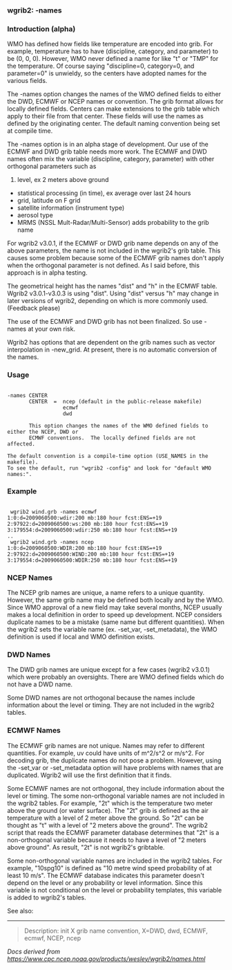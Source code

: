 
### wgrib2: -names



### Introduction (alpha)



WMO has defined how fields like temperature 
are encoded into grib. For example, temperature has to have
(discipline, category, and parameter) to be (0, 0, 0). However, WMO never 
defined a name for like "t" or "TMP" for the temperature.
Of course saying "discipline=0, category=0, and parameter=0"
is unwieldy, so the centers have adopted names for the various
fields. 


The -names option changes the names of
the WMO defined fields to either the DWD, ECMWF or NCEP names or convention.
The grib format allows for locally defined fields. Centers can make extensions
to the grib table which apply to their file from that center. These fields
will use the names as defined by the originating center. The default naming 
convention being set at compile time.


The -names 
option is in an alpha stage of development. Our use of the ECMWF and DWD grib table
needs more work. The ECMWF and DWD names often mix the variable
(discipline, category, parameter) with other orthogonal parameters
such as

1. level, ex 2 meters above ground
- statistical processing (in time), ex average over last 24 hours
- grid, latitude on F grid
- satellite information (instrument type)
- aerosol type
- MRMS (NSSL Mult-Radar/Multi-Sensor) adds probability to the grib name



For wgrib2 v3.0.1, if the ECMWF or DWD grib name depends on any of the above parameters, the
name is not included in the wgrib2's grib table. This causes some problem because some of
the ECMWF grib names don't apply when the orthogonal parameter is not defined.
As I said before, this approach is in alpha testing. 


The geometrical height has the names "dist" and "h" in the ECMWF table. Wgrib2 v3.0.1-v3.0.3 
is using "dist". Using "dist" versus "h" may change in
later versions of wgrib2, depending on which is more commonly used. (Feedback please)


The use of the ECMWF and DWD grib has not been finalized. So use -names at your own risk.


 Wgrib2 has options that are dependent on the grib names such as 
vector interpolation in -new\_grid. At present, there is no automatic
conversion of the names.

### Usage




```

-names CENTER
       CENTER  =  ncep (default in the public-release makefile)
                  ecmwf
                  dwd

       This option changes the names of the WMO defined fields to either the NCEP, DWD or
       ECMWF conventions.  The locally defined fields are not affected.

The default convention is a compile-time option (USE_NAMES in the makefile).
To see the default, run "wgrib2 -config" and look for "default WMO names:".

```

### Example



```

 wgrib2 wind.grb -names ecmwf
1:0:d=2009060500:wdir:200 mb:180 hour fcst:ENS=+19
2:97922:d=2009060500:ws:200 mb:180 hour fcst:ENS=+19
3:179554:d=2009060500:wdir:250 mb:180 hour fcst:ENS=+19
..
 wgrib2 wind.grb -names ncep
1:0:d=2009060500:WDIR:200 mb:180 hour fcst:ENS=+19
2:97922:d=2009060500:WIND:200 mb:180 hour fcst:ENS=+19
3:179554:d=2009060500:WDIR:250 mb:180 hour fcst:ENS=+19

```

### NCEP Names



The NCEP grib names are unique, a name refers to a unique quantity.
However, the same grib name may be defined both locally and by the WMO.
Since WMO approval of a new field may take several months, NCEP usually makes
a local definition in order to speed up development.
NCEP considers duplicate names to be a mistake (same name but different quantities). 
When the wgrib2 sets the variable name (ex. -set\_var, -set\_metadata), the WMO definition
is used if local and WMO definition exists.


### DWD Names


The DWD grib names are unique except for a few cases (wgrib2 v3.0.1)
which were probably an oversights. There are WMO defined fields
which do not have a DWD name.

Some DWD names are not orthogonal because the names include information about
the level or timing. They are not included in the wgrib2 tables.


### ECMWF Names


The ECMWF grib names are not unique. Names may refer to
different quantities. For example, uv could have units of
m^2/s^2 or m/s^2. For decoding grib, the duplicate
names do not pose a problem. However, using
the -set\_var or -set\_metadata option will have problems
with names that are duplicated. Wgrib2 will use the
first definition that it finds.


Some ECMWF names are not orthogonal, they include information about
the level or timing. The some non-orthogonal variable names
are not included in the wgrib2 tables. For example, "2t"
which is the temperature two meter above the ground (or water surface).
The "2t" grib is defined as the air temperature with a level of 2 meter
above the ground. So "2t" can be thought as "t" with a level of "2 meters
above the ground". The wgrib2 script that reads the ECMWF parameter database
determines that "2t" is a non-orthogonal variable because it needs to have
a level of "2 meters above ground". As result, "2t" is not wgrib2's gribtable.

Some non-orthogonal variable names are included in the wgrib2 tables. For example,
"10spg10" is defined as "10 metre wind speed probability of at least 10 m/s". The
ECMWF database indicates this parameter doesn't depend on the level or any probability
or level information. Since this variable is not conditional on the level or
probability templates, this variable is added to wgrib2's tables.


See also: 




























----

>Description: init  X      grib name convention, X=DWD, dwd, ECMWF, ecmwf, NCEP, ncep

_Docs derived from <https://www.cpc.ncep.noaa.gov/products/wesley/wgrib2/names.html>_